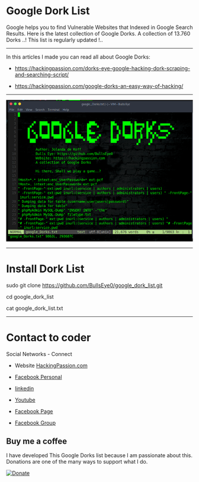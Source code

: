 # Google Dork List

Google helps you to find Vulnerable Websites that Indexed in Google Search Results. Here is the latest collection of Google Dorks. A collection of 13.760 Dorks ..! This list is regularly updated !..
****
In this articles I made you can read all about Google Dorks:

- https://hackingpassion.com/dorks-eye-google-hacking-dork-scraping-and-searching-script/

- https://hackingpassion.com/google-dorks-an-easy-way-of-hacking/
****

![Screenshot](banner_dork1.png)
****

# Install Dork List

sudo git clone https://github.com/BullsEye0/google_dork_list.git

cd google_dork_list

cat google_dork_list.txt
****

# Contact to coder
Social Networks - Connect

* Website [HackingPassion.com](https://hackingpassion.com)

* [Facebook Personal](https://www.facebook.com/jolandadekoff)

* [linkedin](https://www.linkedin.com/in/jolandadekoff/)

* [Youtube](https://youtu.be/XCtWM-4ov2U)

* [Facebook Page](https://www.facebook.com/ethical.hack.group)

* [Facebook Group](https://www.facebook.com/groups/ethical.hack.group/)



## Buy me a coffee
I have developed This Google Dorks list because I am passionate about this. 
Donations are one of the many ways to support what I do.

[![Donate](https://img.shields.io/badge/Donate-PayPal-green.svg)](https://www.paypal.com/cgi-bin/webscr?cmd=_s-xclick&hosted_button_id=R96YN2PUS8V8W)

